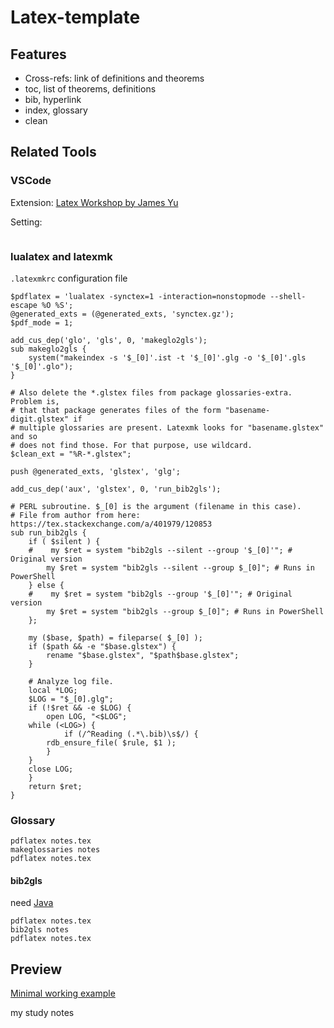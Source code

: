 # Latex-template

## Features

- Cross-refs: link of definitions and theorems
- toc, list of theorems, definitions
- bib, hyperlink
- index, glossary
- clean

## Related Tools

### VSCode
Extension: [Latex Workshop by James Yu](https://marketplace.visualstudio.com/items?itemName=James-Yu.latex-workshop)

Setting:
```
```

###  lualatex and latexmk
`.latexmkrc` configuration file
```
$pdflatex = 'lualatex -synctex=1 -interaction=nonstopmode --shell-escape %O %S';
@generated_exts = (@generated_exts, 'synctex.gz');
$pdf_mode = 1;

add_cus_dep('glo', 'gls', 0, 'makeglo2gls');
sub makeglo2gls {
    system("makeindex -s '$_[0]'.ist -t '$_[0]'.glg -o '$_[0]'.gls '$_[0]'.glo");
}
```

```
# Also delete the *.glstex files from package glossaries-extra. Problem is,
# that that package generates files of the form "basename-digit.glstex" if
# multiple glossaries are present. Latexmk looks for "basename.glstex" and so
# does not find those. For that purpose, use wildcard.
$clean_ext = "%R-*.glstex";

push @generated_exts, 'glstex', 'glg';

add_cus_dep('aux', 'glstex', 0, 'run_bib2gls');

# PERL subroutine. $_[0] is the argument (filename in this case).
# File from author from here: https://tex.stackexchange.com/a/401979/120853
sub run_bib2gls {
    if ( $silent ) {
    #    my $ret = system "bib2gls --silent --group '$_[0]'"; # Original version
        my $ret = system "bib2gls --silent --group $_[0]"; # Runs in PowerShell
    } else {
    #    my $ret = system "bib2gls --group '$_[0]'"; # Original version
        my $ret = system "bib2gls --group $_[0]"; # Runs in PowerShell
    };

    my ($base, $path) = fileparse( $_[0] );
    if ($path && -e "$base.glstex") {
        rename "$base.glstex", "$path$base.glstex";
    }

    # Analyze log file.
    local *LOG;
    $LOG = "$_[0].glg";
    if (!$ret && -e $LOG) {
        open LOG, "<$LOG";
    while (<LOG>) {
            if (/^Reading (.*\.bib)\s$/) {
        rdb_ensure_file( $rule, $1 );
        }
    }
    close LOG;
    }
    return $ret;
}
```

### Glossary
```
pdflatex notes.tex
makeglossaries notes
pdflatex notes.tex
```

#### bib2gls
need [Java](https://java.com/en/download/)
```
pdflatex notes.tex
bib2gls notes
pdflatex notes.tex
```

## Preview
[Minimal working example](https://github.com/Jue-Xu/Latex-Template-for-Scientific-Style-Book/blob/main/notes_template.pdf)

my study notes

